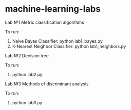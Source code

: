 # machine-learning-labs

Lab №1 Metric classification algorithms

To run:
1. Naive Bayes Classifier: python lab1_bayes.py
2. K-Nearest Neighbor Classifier: python lab1_neighbors.py

Lab №2 Decision tree

To run:
1. python lab2.py

Lab №3 Methods of discriminant analysis

To run:
1. python lab3.py

